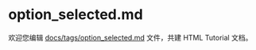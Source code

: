 option_selected.md
===

欢迎您编辑 <a target="__blank" href="https://github.com/jaywcjlove/html-tutorial/blob/master/docs/tags/option_selected.md">docs/tags/option_selected.md</a> 文件，共建 HTML Tutorial 文档。
